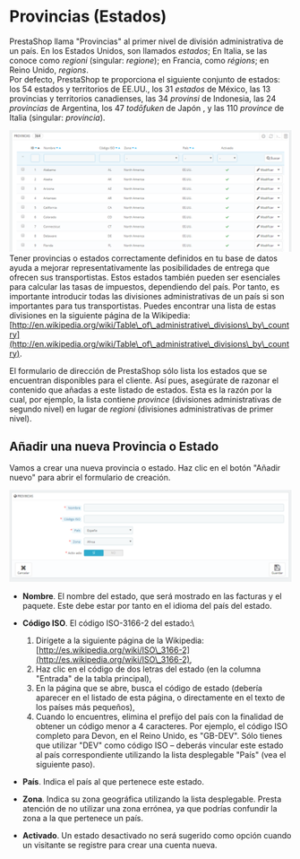 # Provincias (Estados)

PrestaShop llama "Provincias" al primer nivel de división administrativa de un país. En los Estados Unidos, son llamados _estados_; En Italia, se las conoce como _regioni_ (singular: _regione_); en Francia, como _régions_; en Reino Unido, _regions_.\
Por defecto, PrestaShop te proporciona el siguiente conjunto de estados: los 54 estados y territorios de EE.UU., los 31 _estados_ de México, las 13 provincias y territorios canadienses, las 34 _provinsi_ de Indonesia, las 24 _provincias_ de Argentina, los 47 _todōfuken_ de Japón , y las 110 _province_ de Italia (singular: _provincia_).

![](../../../.gitbook/assets/54886973.png)\
Tener provincias o estados correctamente definidos en tu base de datos ayuda a mejorar representativamente las posibilidades de entrega que ofrecen sus transportistas. Estos estados también pueden ser esenciales para calcular las tasas de impuestos, dependiendo del país. Por tanto, es importante introducir todas las divisiones administrativas de un país si son importantes para tus transportistas. Puedes encontrar una lista de estas divisiones en la siguiente página de la Wikipedia: [http://en.wikipedia.org/wiki/Table\_of\_administrative\_divisions\_by\_country](http://en.wikipedia.org/wiki/Table\_of\_administrative\_divisions\_by\_country).

El formulario de dirección de PrestaShop sólo lista los estados que se encuentran disponibles para el cliente. Así pues, asegúrate de razonar el contenido que añadas a este listado de estados. Esta es la razón por la cual, por ejemplo, la lista contiene _province_ (divisiones administrativas de segundo nivel) en lugar de _regioni_ (divisiones administrativas de primer nivel).

## Añadir una nueva Provincia o Estado <a href="#provincias-estados-anadirunanuevaprovinciaoestado" id="provincias-estados-anadirunanuevaprovinciaoestado"></a>

Vamos a crear una nueva provincia o estado. Haz clic en el botón "Añadir nuevo" para abrir el formulario de creación.

![](../../../.gitbook/assets/54886979.png)

* **Nombre**. El nombre del estado, que será mostrado en las facturas y el paquete. Este debe estar por tanto en el idioma del país del estado.
* **Código ISO**. El código ISO-3166-2 del estado:\

  1. Dirígete a la siguiente página de la Wikipedia: [http://es.wikipedia.org/wiki/ISO\_3166-2](http://es.wikipedia.org/wiki/ISO\_3166-2),
  2. Haz clic en el código de dos letras del estado (en la columna "Entrada" de la tabla principal),
  3. En la página que se abre, busca el código de estado (debería aparecer en el listado de esta página, o directamente en el texto de los países más pequeños),
  4. Cuando lo encuentres, elimina el prefijo del país con la finalidad de obtener un código menor a  4 caracteres. Por ejemplo, el código ISO completo para Devon, en el Reino Unido, es "GB-DEV". Sólo tienes que utilizar "DEV" como código ISO – deberás vincular este estado al país correspondiente utilizando la lista desplegable "País" (vea el siguiente paso).
* **País**. Indica el país al que pertenece este estado.
* **Zona**. Indica su zona geográfica utilizando la lista desplegable. Presta atención de no utilizar una zona errónea, ya que podrías confundir la zona a la que pertenece un país.
* **Activado**. Un estado desactivado no será sugerido como opción cuando un visitante se registre para crear una cuenta nueva.
